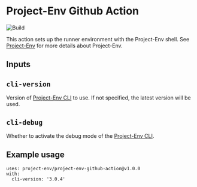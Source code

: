 # Project-Env Github Action

![Build](https://github.com/Project-Env/project-env-github-action/workflows/Build/badge.svg)

This action sets up the runner environment with the Project-Env shell. See [Project-Env](https://project-env.github.io) for more details about Project-Env.

## Inputs

## `cli-version`

Version of [Project-Env CLI](https://github.com/Project-Env/project-env-cli) to use. If not specified, the latest version will be used.

## `cli-debug`

Whether to activate the debug mode of the [Project-Env CLI](https://github.com/Project-Env/project-env-cli).

## Example usage

```shell
uses: project-env/project-env-github-action@v1.0.0
with:
  cli-version: '3.0.4'
```